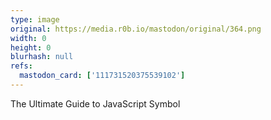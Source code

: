 ```yaml
---
type: image
original: https://media.r0b.io/mastodon/original/364.png
width: 0
height: 0
blurhash: null
refs:
  mastodon_card: ['111731520375539102']
---
```


The Ultimate Guide to JavaScript Symbol
